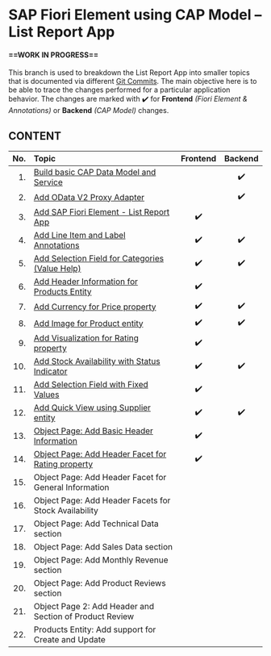 # SAP Fiori Element using CAP Model – List Report App

#### ==WORK IN PROGRESS==

This branch is used to breakdown the List Report App into smaller topics that is documented via different [Git Commits][commits]. The main objective here is to be able to trace the changes performed for a particular application behavior. The changes are marked with ✔️ for **Frontend** _(Fiori Element & Annotations)_ or **Backend** _(CAP Model)_ changes.

## CONTENT

| No. | Topic | Frontend | Backend |
| ---:|:----- |:--------:|:-------:|
| 1.  | [Build basic CAP Data Model and Service][commit-1] |   | ✔️ |
| 2.  | [Add OData V2 Proxy Adapter][commit-2] |   | ✔️ |
| 3.  | [Add SAP Fiori Element - List Report App][commit-3] | ✔️ |   |
| 4.  | [Add Line Item and Label Annotations][commit-4] | ✔️ | ✔️ |
| 5.  | [Add Selection Field for Categories (Value Help)][commit-5] | ✔️ | ✔️ |
| 6.  | [Add Header Information for Products Entity][commit-6] | ✔️ |   |
| 7.  | [Add Currency for Price property][commit-7] | ✔️ | ✔️ |
| 8.  | [Add Image for Product entity][commit-8] | ✔️ | ✔️ |
| 9.  | [Add Visualization for Rating property][commit-9] | ✔️ |   |
| 10. | [Add Stock Availability with Status Indicator][commit-10] | ✔️ | ✔️ |
| 11. | [Add Selection Field with Fixed Values][commit-11] | ✔️ |   |
| 12. | [Add Quick View using Supplier entity][commit-12] | ✔️ | ✔️ |
| 13. | [Object Page: Add Basic Header Information][commit-13] | ✔️ |   |
| 14. | [Object Page: Add Header Facet for Rating property][commits] | ✔️ |   |
| 15. | Object Page: Add Header Facet for General Information  |   |   |
| 16. | Object Page: Add Header Facets for Stock Availability |   |   |
| 17. | Object Page: Add Technical Data section |   |   |
| 18. | Object Page: Add Sales Data section |   |   |
| 19. | Object Page: Add Monthly Revenue section |   |   |
| 20. | Object Page: Add Product Reviews section |   |   |
| 21. | Object Page 2: Add Header and Section of Product Review |   |   |
| 22. | Products Entity: Add support for Create and Update |   |   |

[commits]: ../../commits/demo-list-report
[commit-1]: ../../commit/0baeed6310c132f0765c38288003471153eb205e
[commit-2]: ../../commit/e1e066b31adb313bccf2a9e932b30217cf026556
[commit-3]: ../../commit/b633d7e9177e41710894182d6c6d212d64b31df7
[commit-4]: ../../commit/4b96d0beaa1775e71a63afc41269957233c60ac4
[commit-5]: ../../commit/c6c8c3d9c06480a9439e9390551015c2adc3e80e
[commit-6]: ../../commit/08d130ed4756a07541e87a4e1096226959b1bf9d
[commit-7]: ../../commit/d6c2834ebd1d73680890489157d0ccbfb5dcebf1
[commit-8]: ../../commit/3e7fb97c08dfebf1a1736b7e50d728a0c64f6e59
[commit-9]: ../../commit/7e2de2a040e5c9b811aa4b16ec705f20567cd038
[commit-10]: ../../commit/0d9b70d0b430d6bf32f952d4b546330b151d9819
[commit-11]: ../../commit/68fb7d7a362c851013a1bd2e29bb20e2b73bb419
[commit-12]: ../../commit/71bd15ee2b3558ecbc727aae2696fb0936f26263
[commit-13]: ../../commit/14642a350d5cc60edbe2f1ab9f73d91c3157b67f